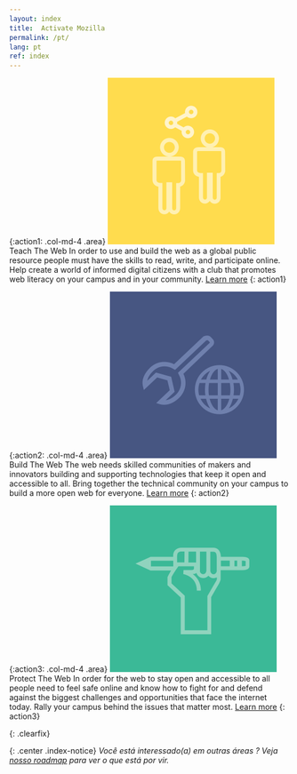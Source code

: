 ```yaml
---
layout: index
title:  Activate Mozilla
permalink: /pt/
lang: pt
ref: index
---
```


{:action1: .col-md-4 .area}
<img src="/assets/img/icon-teach.svg" alt="teach" class="img-circle home-img">
<span class="area-title">Teach The Web</span>
<span class="area-text">In order to use and build the web as a global public resource people must have the skills to read, write, and participate online. Help create a world of informed digital citizens with a club that promotes web literacy on your campus and in your community.</span>
<a class="btn btn-default" href="/pt/activities/#teach-the-web" role="button">Learn more</a>
{: action1}

{:action2: .col-md-4 .area}
<img src="/assets/img/icon-build.svg" alt="teach" class="img-circle home-img">
<span class="area-title">Build The Web</span>
<span class="area-text">The web needs skilled communities of makers and innovators building and supporting technologies that keep it open and accessible to all. Bring together the technical community on your campus to build a more open web for everyone.</span>
<a class="btn btn-default" href="/pt/activities/#build-the-web" role="button">Learn more</a>
{: action2}

{:action3: .col-md-4 .area}
<img src="/assets/img/icon-protect.svg" alt="teach" class="img-circle home-img">
<span class="area-title">Protect The Web</span>
<span class="area-text">In order for the web to stay open and accessible to all people need to feel safe online and know how to fight for and defend against the biggest challenges and opportunities that face the internet today. Rally your campus behind the issues that matter most.</span>
<a class="btn btn-default" href="/pt/activities/#protect-the-web" role="button">Learn more</a>
{: action3}

{: .clearfix}
&nbsp;

{: .center .index-notice}
_Você está interessado(a) em outras áreas ? Veja [nosso roadmap](/pt/roadmap/) para ver o que está por vir._
